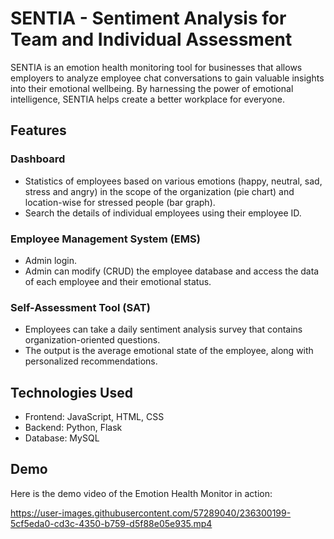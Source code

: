 # SENTIA - Sentiment Analysis for Team and Individual Assessment

SENTIA is an emotion health monitoring tool for businesses that allows employers to analyze employee chat conversations to gain valuable insights into their emotional wellbeing. By harnessing the power of emotional intelligence, SENTIA helps create a better workplace for everyone.

## Features

### Dashboard

- Statistics of employees based on various emotions (happy, neutral, sad, stress and angry) in the scope of the organization (pie chart) and location-wise for stressed people (bar graph).
- Search the details of individual employees using their employee ID.

### Employee Management System (EMS)

- Admin login.
- Admin can modify (CRUD) the employee database and access the data of each employee and their emotional status.

### Self-Assessment Tool (SAT)

- Employees can take a daily sentiment analysis survey that contains organization-oriented questions.
- The output is the average emotional state of the employee, along with personalized recommendations.

## Technologies Used

- Frontend: JavaScript, HTML, CSS
- Backend: Python, Flask
- Database: MySQL


## Demo

Here is the demo video of the Emotion Health Monitor in action:



https://user-images.githubusercontent.com/57289040/236300199-5cf5eda0-cd3c-4350-b759-d5f88e05e935.mp4


